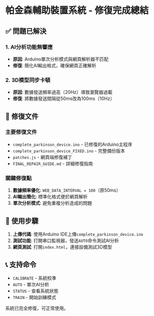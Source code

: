 # 帕金森輔助裝置系統 - 修復完成總結

## ✅ 問題已解決

### 1. AI分析功能無響應
- **原因**: Arduino單次分析模式與網頁解析器不匹配
- **修復**: 簡化AI輸出格式，確保網頁正確解析

### 2. 3D模型同步卡頓
- **原因**: 數據發送頻率過高（20Hz）導致瀏覽器過載
- **修復**: 將數據發送間隔從50ms改為100ms（10Hz）

## 📁 修復文件

### 主要修復文件
- `complete_parkinson_device.ino` - 已修復的Arduino主程序
- `complete_parkinson_device_FIXED.ino` - 完整備份版本
- `patches.js` - 網頁端修復補丁
- `FINAL_REPAIR_GUIDE.md` - 詳細修復指南

### 關鍵修復點
1. **數據頻率優化**: `WEB_DATA_INTERVAL = 100`（原50ms）
2. **AI輸出簡化**: 標準化格式便於網頁解析
3. **單次分析模式**: 避免重複分析造成的問題

## 🚀 使用步驟

1. **上傳代碼**: 使用Arduino IDE上傳`complete_parkinson_device.ino`
2. **測試功能**: 打開串口監視器，發送`AUTO`命令測試AI分析
3. **網頁測試**: 打開`index.html`，連接設備測試3D模型

## 📞 支持命令
- `CALIBRATE` - 系統校準
- `AUTO` - 單次AI分析
- `STATUS` - 查看系統狀態
- `TRAIN` - 開始訓練模式

系統已完全修復，可正常使用。